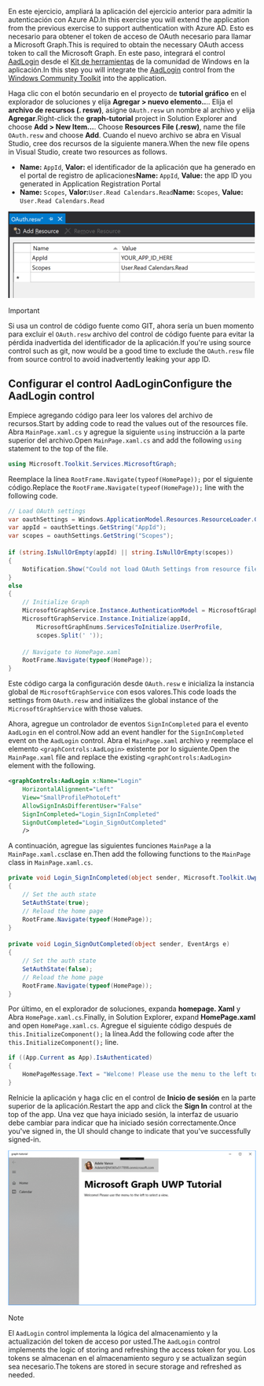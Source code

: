 <!-- markdownlint-disable MD002 MD041 -->

<span data-ttu-id="7ca73-101">En este ejercicio, ampliará la aplicación del ejercicio anterior para admitir la autenticación con Azure AD.</span><span class="sxs-lookup"><span data-stu-id="7ca73-101">In this exercise you will extend the application from the previous exercise to support authentication with Azure AD.</span></span> <span data-ttu-id="7ca73-102">Esto es necesario para obtener el token de acceso de OAuth necesario para llamar a Microsoft Graph.</span><span class="sxs-lookup"><span data-stu-id="7ca73-102">This is required to obtain the necessary OAuth access token to call the Microsoft Graph.</span></span> <span data-ttu-id="7ca73-103">En este paso, integrará el control [AadLogin](https://docs.microsoft.com/dotnet/api/microsoft.toolkit.uwp.ui.controls.graph.aadlogin?view=win-comm-toolkit-dotnet-stable) desde el [Kit de herramientas](https://github.com/Microsoft/WindowsCommunityToolkit) de la comunidad de Windows en la aplicación.</span><span class="sxs-lookup"><span data-stu-id="7ca73-103">In this step you will integrate the [AadLogin](https://docs.microsoft.com/dotnet/api/microsoft.toolkit.uwp.ui.controls.graph.aadlogin?view=win-comm-toolkit-dotnet-stable) control from the [Windows Community Toolkit](https://github.com/Microsoft/WindowsCommunityToolkit) into the application.</span></span>

<span data-ttu-id="7ca73-104">Haga clic con el botón secundario en el proyecto de **tutorial gráfico** en el explorador de soluciones y elija **Agregar > nuevo elemento..**.. Elija el **archivo de recursos (. resw)**, asigne `OAuth.resw` un nombre al archivo y elija **Agregar**.</span><span class="sxs-lookup"><span data-stu-id="7ca73-104">Right-click the **graph-tutorial** project in Solution Explorer and choose **Add > New Item...**. Choose **Resources File (.resw)**, name the file `OAuth.resw` and choose **Add**.</span></span> <span data-ttu-id="7ca73-105">Cuando el nuevo archivo se abra en Visual Studio, cree dos recursos de la siguiente manera.</span><span class="sxs-lookup"><span data-stu-id="7ca73-105">When the new file opens in Visual Studio, create two resources as follows.</span></span>

- <span data-ttu-id="7ca73-106">**Name:** `AppId`, **Valor:** el identificador de la aplicación que ha generado en el portal de registro de aplicaciones</span><span class="sxs-lookup"><span data-stu-id="7ca73-106">**Name:** `AppId`, **Value:** the app ID you generated in Application Registration Portal</span></span>
- <span data-ttu-id="7ca73-107">**Name:** `Scopes`, **Valor:**`User.Read Calendars.Read`</span><span class="sxs-lookup"><span data-stu-id="7ca73-107">**Name:** `Scopes`, **Value:** `User.Read Calendars.Read`</span></span>

![Una captura de pantalla del archivo OAuth. resw en el editor de Visual Studio](./images/edit-resources-01.png)

> [!IMPORTANT]
> <span data-ttu-id="7ca73-109">Si usa un control de código fuente como GIT, ahora sería un buen momento para excluir el `OAuth.resw` archivo del control de código fuente para evitar la pérdida inadvertida del identificador de la aplicación.</span><span class="sxs-lookup"><span data-stu-id="7ca73-109">If you're using source control such as git, now would be a good time to exclude the `OAuth.resw` file from source control to avoid inadvertently leaking your app ID.</span></span>

## <a name="configure-the-aadlogin-control"></a><span data-ttu-id="7ca73-110">Configurar el control AadLogin</span><span class="sxs-lookup"><span data-stu-id="7ca73-110">Configure the AadLogin control</span></span>

<span data-ttu-id="7ca73-111">Empiece agregando código para leer los valores del archivo de recursos.</span><span class="sxs-lookup"><span data-stu-id="7ca73-111">Start by adding code to read the values out of the resources file.</span></span> <span data-ttu-id="7ca73-112">Abra `MainPage.xaml.cs` y agregue la siguiente `using` instrucción a la parte superior del archivo.</span><span class="sxs-lookup"><span data-stu-id="7ca73-112">Open `MainPage.xaml.cs` and add the following `using` statement to the top of the file.</span></span>

```cs
using Microsoft.Toolkit.Services.MicrosoftGraph;
```

<span data-ttu-id="7ca73-113">Reemplace la línea `RootFrame.Navigate(typeof(HomePage));` por el siguiente código.</span><span class="sxs-lookup"><span data-stu-id="7ca73-113">Replace the `RootFrame.Navigate(typeof(HomePage));` line with the following code.</span></span>

```cs
// Load OAuth settings
var oauthSettings = Windows.ApplicationModel.Resources.ResourceLoader.GetForCurrentView("OAuth");
var appId = oauthSettings.GetString("AppId");
var scopes = oauthSettings.GetString("Scopes");

if (string.IsNullOrEmpty(appId) || string.IsNullOrEmpty(scopes))
{
    Notification.Show("Could not load OAuth Settings from resource file.");
}
else
{
    // Initialize Graph
    MicrosoftGraphService.Instance.AuthenticationModel = MicrosoftGraphEnums.AuthenticationModel.V2;
    MicrosoftGraphService.Instance.Initialize(appId,
        MicrosoftGraphEnums.ServicesToInitialize.UserProfile,
        scopes.Split(' '));

    // Navigate to HomePage.xaml
    RootFrame.Navigate(typeof(HomePage));
}
```

<span data-ttu-id="7ca73-114">Este código carga la configuración desde `OAuth.resw` e inicializa la instancia global de `MicrosoftGraphService` con esos valores.</span><span class="sxs-lookup"><span data-stu-id="7ca73-114">This code loads the settings from `OAuth.resw` and initializes the global instance of the `MicrosoftGraphService` with those values.</span></span>

<span data-ttu-id="7ca73-115">Ahora, agregue un controlador de eventos `SignInCompleted` para el evento `AadLogin` en el control.</span><span class="sxs-lookup"><span data-stu-id="7ca73-115">Now add an event handler for the `SignInCompleted` event on the `AadLogin` control.</span></span> <span data-ttu-id="7ca73-116">Abra el `MainPage.xaml` archivo y reemplace el elemento `<graphControls:AadLogin>` existente por lo siguiente.</span><span class="sxs-lookup"><span data-stu-id="7ca73-116">Open the `MainPage.xaml` file and replace the existing `<graphControls:AadLogin>` element with the following.</span></span>

```xml
<graphControls:AadLogin x:Name="Login"
    HorizontalAlignment="Left"
    View="SmallProfilePhotoLeft"
    AllowSignInAsDifferentUser="False"
    SignInCompleted="Login_SignInCompleted"
    SignOutCompleted="Login_SignOutCompleted"
    />
```

<span data-ttu-id="7ca73-117">A continuación, agregue las siguientes funciones `MainPage` a la `MainPage.xaml.cs`clase en.</span><span class="sxs-lookup"><span data-stu-id="7ca73-117">Then add the following functions to the `MainPage` class in `MainPage.xaml.cs`.</span></span>

```cs
private void Login_SignInCompleted(object sender, Microsoft.Toolkit.Uwp.UI.Controls.Graph.SignInEventArgs e)
{
    // Set the auth state
    SetAuthState(true);
    // Reload the home page
    RootFrame.Navigate(typeof(HomePage));
}

private void Login_SignOutCompleted(object sender, EventArgs e)
{
    // Set the auth state
    SetAuthState(false);
    // Reload the home page
    RootFrame.Navigate(typeof(HomePage));
}
```

<span data-ttu-id="7ca73-118">Por último, en el explorador de soluciones, expanda **homepage. Xaml** y Abra `HomePage.xaml.cs`.</span><span class="sxs-lookup"><span data-stu-id="7ca73-118">Finally, in Solution Explorer, expand **HomePage.xaml** and open `HomePage.xaml.cs`.</span></span> <span data-ttu-id="7ca73-119">Agregue el siguiente código después de `this.InitializeComponent();` la línea.</span><span class="sxs-lookup"><span data-stu-id="7ca73-119">Add the following code after the `this.InitializeComponent();` line.</span></span>

```cs
if ((App.Current as App).IsAuthenticated)
{
    HomePageMessage.Text = "Welcome! Please use the menu to the left to select a view.";
}
```

<span data-ttu-id="7ca73-120">ReInicie la aplicación y haga clic en el control de **Inicio de sesión** en la parte superior de la aplicación.</span><span class="sxs-lookup"><span data-stu-id="7ca73-120">Restart the app and click the **Sign In** control at the top of the app.</span></span> <span data-ttu-id="7ca73-121">Una vez que haya iniciado sesión, la interfaz de usuario debe cambiar para indicar que ha iniciado sesión correctamente.</span><span class="sxs-lookup"><span data-stu-id="7ca73-121">Once you've signed in, the UI should change to indicate that you've successfully signed-in.</span></span>

![Una captura de pantalla de la aplicación después de iniciar sesión](./images/add-aad-auth-01.png)

> [!NOTE]
> <span data-ttu-id="7ca73-123">El `AadLogin` control implementa la lógica del almacenamiento y la actualización del token de acceso por usted.</span><span class="sxs-lookup"><span data-stu-id="7ca73-123">The `AadLogin` control implements the logic of storing and refreshing the access token for you.</span></span> <span data-ttu-id="7ca73-124">Los tokens se almacenan en el almacenamiento seguro y se actualizan según sea necesario.</span><span class="sxs-lookup"><span data-stu-id="7ca73-124">The tokens are stored in secure storage and refreshed as needed.</span></span>